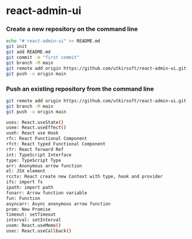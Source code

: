 # react-admin-ui
### Create a new repository on the command line
```bash
echo "# react-admin-ui" >> README.md
git init
git add README.md
git commit -m "first commit"
git branch -M main
git remote add origin https://github.com/utkirsoft/react-admin-ui.git
git push -u origin main
```
### Push an existing repository from the command line
```bash
git remote add origin https://github.com/utkirsoft/react-admin-ui.git
git branch -M main
git push -u origin main
```
```bash
uses: React.useState()
usee: React.useEffect()
useh: React use Hook
rfc: React Functional Component
rfct: React typed Functional Component
rfr: React forward Ref
int: TypeScript Interface
type: TypeScript Type
arr: Anonymous arrow function
el: JSX element
rcctx: React create new Context with type, hook and provider
ifs: import fs
ipath: import path
funarr: Arrow function variable
fun: Function
asyncarr: Async anonymous arrow function
prom: New Promise
timeout: setTimeout
interval: setInterval
usem: React.useMemo()
usec: React.useCallback()
```
